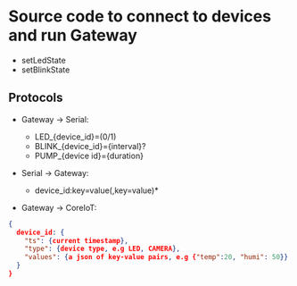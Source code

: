 # Source code to connect to devices and run Gateway

- setLedState
- setBlinkState

## Protocols

- Gateway -> Serial:
  - LED_{device_id}=(0/1)
  - BLINK_{device_id}={interval}?
  - PUMP_{device id}={duration}

- Serial -> Gateway:
  - device_id:key=value(,key=value)*

- Gateway -> CoreIoT:

```json
{
  device_id: {
    "ts": {current timestamp},
    "type": {device type, e.g LED, CAMERA},
    "values": {a json of key-value pairs, e.g {"temp":20, "humi": 50}}
  }
}
```
